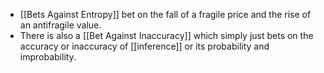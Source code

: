 - [[Bets Against Entropy]] bet on the fall of a fragile price and the rise of an antifragile value.
- There is also a [[Bet Against Inaccuracy]] which simply just bets on the accuracy or inaccuracy of [[inference]] or its probability and improbability.